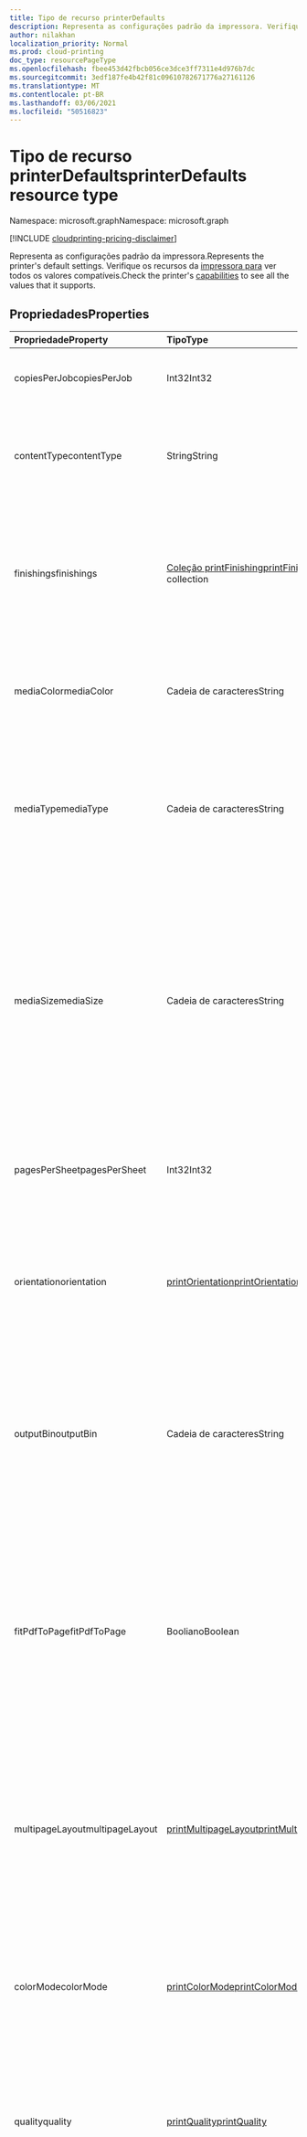```yaml
---
title: Tipo de recurso printerDefaults
description: Representa as configurações padrão da impressora. Verifique os recursos da impressora para ver todos os valores compatíveis.
author: nilakhan
localization_priority: Normal
ms.prod: cloud-printing
doc_type: resourcePageType
ms.openlocfilehash: fbee453d42fbcb056ce3dce3ff7311e4d976b7dc
ms.sourcegitcommit: 3edf187fe4b42f81c09610782671776a27161126
ms.translationtype: MT
ms.contentlocale: pt-BR
ms.lasthandoff: 03/06/2021
ms.locfileid: "50516823"
---
```

# <a name="printerdefaults-resource-type"></a><span data-ttu-id="84e6e-104">Tipo de recurso printerDefaults</span><span class="sxs-lookup"><span data-stu-id="84e6e-104">printerDefaults resource type</span></span>

<span data-ttu-id="84e6e-105">Namespace: microsoft.graph</span><span class="sxs-lookup"><span data-stu-id="84e6e-105">Namespace: microsoft.graph</span></span>

[!INCLUDE [cloudprinting-pricing-disclaimer](../../includes/cloudprinting-pricing-disclaimer.md)]

<span data-ttu-id="84e6e-106">Representa as configurações padrão da impressora.</span><span class="sxs-lookup"><span data-stu-id="84e6e-106">Represents the printer's default settings.</span></span> <span data-ttu-id="84e6e-107">Verifique os recursos da [impressora para](printercapabilities.md) ver todos os valores compatíveis.</span><span class="sxs-lookup"><span data-stu-id="84e6e-107">Check the printer's [capabilities](printercapabilities.md) to see all the values that it supports.</span></span>

## <a name="properties"></a><span data-ttu-id="84e6e-108">Propriedades</span><span class="sxs-lookup"><span data-stu-id="84e6e-108">Properties</span></span>
|<span data-ttu-id="84e6e-109">Propriedade</span><span class="sxs-lookup"><span data-stu-id="84e6e-109">Property</span></span>|<span data-ttu-id="84e6e-110">Tipo</span><span class="sxs-lookup"><span data-stu-id="84e6e-110">Type</span></span>|<span data-ttu-id="84e6e-111">Descrição</span><span class="sxs-lookup"><span data-stu-id="84e6e-111">Description</span></span>|
|:---|:---|:---|
|<span data-ttu-id="84e6e-112">copiesPerJob</span><span class="sxs-lookup"><span data-stu-id="84e6e-112">copiesPerJob</span></span>|<span data-ttu-id="84e6e-113">Int32</span><span class="sxs-lookup"><span data-stu-id="84e6e-113">Int32</span></span>|<span data-ttu-id="84e6e-114">O número padrão de cópias impressas por trabalho.</span><span class="sxs-lookup"><span data-stu-id="84e6e-114">The default number of copies printed per job.</span></span>|
|<span data-ttu-id="84e6e-115">contentType</span><span class="sxs-lookup"><span data-stu-id="84e6e-115">contentType</span></span>|<span data-ttu-id="84e6e-116">String</span><span class="sxs-lookup"><span data-stu-id="84e6e-116">String</span></span>|<span data-ttu-id="84e6e-117">O tipo de conteúdo padrão (MIME) a ser usado ao processar documentos.</span><span class="sxs-lookup"><span data-stu-id="84e6e-117">The default content (MIME) type to use when processing documents.</span></span>|
|<span data-ttu-id="84e6e-118">finishings</span><span class="sxs-lookup"><span data-stu-id="84e6e-118">finishings</span></span>|<span data-ttu-id="84e6e-119">[Coleção printFinishing](enums.md#printfinishing-values)</span><span class="sxs-lookup"><span data-stu-id="84e6e-119">[printFinishing](enums.md#printfinishing-values) collection</span></span>|<span data-ttu-id="84e6e-120">O conjunto padrão de acabamentos a ser aplicado a trabalhos de impressão.</span><span class="sxs-lookup"><span data-stu-id="84e6e-120">The default set of finishings to apply to print jobs.</span></span> <span data-ttu-id="84e6e-121">Os valores válidos são descritos na tabela a seguir.</span><span class="sxs-lookup"><span data-stu-id="84e6e-121">Valid values are described in the following table.</span></span>|
|<span data-ttu-id="84e6e-122">mediaColor</span><span class="sxs-lookup"><span data-stu-id="84e6e-122">mediaColor</span></span>|<span data-ttu-id="84e6e-123">Cadeia de caracteres</span><span class="sxs-lookup"><span data-stu-id="84e6e-123">String</span></span>|<span data-ttu-id="84e6e-124">A cor padrão da mídia (como papel) para imprimir o documento.</span><span class="sxs-lookup"><span data-stu-id="84e6e-124">The default media (such as paper) color to print the document on.</span></span>
|<span data-ttu-id="84e6e-125">mediaType</span><span class="sxs-lookup"><span data-stu-id="84e6e-125">mediaType</span></span>|<span data-ttu-id="84e6e-126">Cadeia de caracteres</span><span class="sxs-lookup"><span data-stu-id="84e6e-126">String</span></span>|<span data-ttu-id="84e6e-127">O tipo de mídia padrão (como papel) para imprimir o documento.</span><span class="sxs-lookup"><span data-stu-id="84e6e-127">The default media (such as paper) type to print the document on.</span></span> <span data-ttu-id="84e6e-128">Os valores válidos são descritos na tabela a seguir.</span><span class="sxs-lookup"><span data-stu-id="84e6e-128">Valid values are described in the following table.</span></span>|
|<span data-ttu-id="84e6e-129">mediaSize</span><span class="sxs-lookup"><span data-stu-id="84e6e-129">mediaSize</span></span>|<span data-ttu-id="84e6e-130">Cadeia de caracteres</span><span class="sxs-lookup"><span data-stu-id="84e6e-130">String</span></span>|<span data-ttu-id="84e6e-131">O tamanho de mídia padrão a ser usado.</span><span class="sxs-lookup"><span data-stu-id="84e6e-131">The default media size to use.</span></span> <span data-ttu-id="84e6e-132">Oferece suporte a nomes de tamanho padrão para tamanhos de mídia ISO e ANSI, juntamente com todos os tamanhos personalizados suportados pela impressora associada.</span><span class="sxs-lookup"><span data-stu-id="84e6e-132">Supports standard size names for ISO and ANSI media sizes, along with any custom sizes supported by the associated printer.</span></span>
|<span data-ttu-id="84e6e-133">pagesPerSheet</span><span class="sxs-lookup"><span data-stu-id="84e6e-133">pagesPerSheet</span></span>|<span data-ttu-id="84e6e-134">Int32</span><span class="sxs-lookup"><span data-stu-id="84e6e-134">Int32</span></span>|<span data-ttu-id="84e6e-135">O número padrão de páginas de documento a ser impressa em cada planilha.</span><span class="sxs-lookup"><span data-stu-id="84e6e-135">The default number of document pages to print on each sheet.</span></span>
|<span data-ttu-id="84e6e-136">orientation</span><span class="sxs-lookup"><span data-stu-id="84e6e-136">orientation</span></span>|[<span data-ttu-id="84e6e-137">printOrientation</span><span class="sxs-lookup"><span data-stu-id="84e6e-137">printOrientation</span></span>](enums.md#printorientation-values)|<span data-ttu-id="84e6e-138">A orientação padrão a ser usada ao imprimir o documento.</span><span class="sxs-lookup"><span data-stu-id="84e6e-138">The default orientation to use when printing the document.</span></span> <span data-ttu-id="84e6e-139">Os valores válidos são descritos na tabela a seguir.</span><span class="sxs-lookup"><span data-stu-id="84e6e-139">Valid values are described in the following table.</span></span>|
|<span data-ttu-id="84e6e-140">outputBin</span><span class="sxs-lookup"><span data-stu-id="84e6e-140">outputBin</span></span>|<span data-ttu-id="84e6e-141">Cadeia de caracteres</span><span class="sxs-lookup"><span data-stu-id="84e6e-141">String</span></span>|<span data-ttu-id="84e6e-142">A lixeira de saída padrão para colocar as impressões concluídas.</span><span class="sxs-lookup"><span data-stu-id="84e6e-142">The default output bin to place completed prints into.</span></span> <span data-ttu-id="84e6e-143">Consulte os recursos da [impressora para](printercapabilities.md) uma lista de caixas de saída com suporte.</span><span class="sxs-lookup"><span data-stu-id="84e6e-143">See the printer's [capabilities](printercapabilities.md) for a list of supported output bins.</span></span>|
|<span data-ttu-id="84e6e-144">fitPdfToPage</span><span class="sxs-lookup"><span data-stu-id="84e6e-144">fitPdfToPage</span></span>|<span data-ttu-id="84e6e-145">Booliano</span><span class="sxs-lookup"><span data-stu-id="84e6e-145">Boolean</span></span>|<span data-ttu-id="84e6e-146">A configuração padrão fitPdfToPage.</span><span class="sxs-lookup"><span data-stu-id="84e6e-146">The default fitPdfToPage setting.</span></span> <span data-ttu-id="84e6e-147">True para ajustar cada página de um documento PDF a uma folha física de mídia; false para permitir que a impressora decida como definir impressões.</span><span class="sxs-lookup"><span data-stu-id="84e6e-147">True to fit each page of a PDF document to a physical sheet of media; false to let the printer decide how to lay out impressions.</span></span>|
|<span data-ttu-id="84e6e-148">multipageLayout</span><span class="sxs-lookup"><span data-stu-id="84e6e-148">multipageLayout</span></span>|[<span data-ttu-id="84e6e-149">printMultipageLayout</span><span class="sxs-lookup"><span data-stu-id="84e6e-149">printMultipageLayout</span></span>](enums.md#printmultipagelayout-values)|<span data-ttu-id="84e6e-150">A direção padrão para colocar as páginas quando várias páginas estão sendo impressas por planilha.</span><span class="sxs-lookup"><span data-stu-id="84e6e-150">The default direction to lay out pages when multiple pages are being printed per sheet.</span></span> <span data-ttu-id="84e6e-151">Os valores válidos são descritos na tabela a seguir.</span><span class="sxs-lookup"><span data-stu-id="84e6e-151">Valid values are described in the following table.</span></span>|
|<span data-ttu-id="84e6e-152">colorMode</span><span class="sxs-lookup"><span data-stu-id="84e6e-152">colorMode</span></span>|[<span data-ttu-id="84e6e-153">printColorMode</span><span class="sxs-lookup"><span data-stu-id="84e6e-153">printColorMode</span></span>](enums.md#printcolormode-values)|<span data-ttu-id="84e6e-154">O modo de cor padrão a ser usado ao imprimir o documento.</span><span class="sxs-lookup"><span data-stu-id="84e6e-154">The default color mode to use when printing the document.</span></span> <span data-ttu-id="84e6e-155">Os valores válidos são descritos na tabela a seguir.</span><span class="sxs-lookup"><span data-stu-id="84e6e-155">Valid values are described in the following table.</span></span>|
|<span data-ttu-id="84e6e-156">quality</span><span class="sxs-lookup"><span data-stu-id="84e6e-156">quality</span></span>|[<span data-ttu-id="84e6e-157">printQuality</span><span class="sxs-lookup"><span data-stu-id="84e6e-157">printQuality</span></span>](enums.md#printquality-values)|<span data-ttu-id="84e6e-158">A qualidade padrão a ser usada ao imprimir o documento.</span><span class="sxs-lookup"><span data-stu-id="84e6e-158">The default quality to use when printing the document.</span></span> <span data-ttu-id="84e6e-159">Os valores válidos são descritos na tabela a seguir.</span><span class="sxs-lookup"><span data-stu-id="84e6e-159">Valid values are described in the following table.</span></span>|
|<span data-ttu-id="84e6e-160">duplexMode</span><span class="sxs-lookup"><span data-stu-id="84e6e-160">duplexMode</span></span>|[<span data-ttu-id="84e6e-161">printDuplexMode</span><span class="sxs-lookup"><span data-stu-id="84e6e-161">printDuplexMode</span></span>](enums.md#printduplexmode-values)|<span data-ttu-id="84e6e-162">A configuração duplex padrão (com duas laterais) a ser usada ao imprimir um documento.</span><span class="sxs-lookup"><span data-stu-id="84e6e-162">The default duplex (double-sided) configuration to use when printing a document.</span></span> <span data-ttu-id="84e6e-163">Os valores válidos são descritos na tabela a seguir.</span><span class="sxs-lookup"><span data-stu-id="84e6e-163">Valid values are described in the following table.</span></span>|
|<span data-ttu-id="84e6e-164">dpi</span><span class="sxs-lookup"><span data-stu-id="84e6e-164">dpi</span></span>|<span data-ttu-id="84e6e-165">Int32</span><span class="sxs-lookup"><span data-stu-id="84e6e-165">Int32</span></span>|<span data-ttu-id="84e6e-166">A resolução padrão no DPI a ser usada ao imprimir o trabalho.</span><span class="sxs-lookup"><span data-stu-id="84e6e-166">The default resolution in DPI to use when printing the job.</span></span>|
|<span data-ttu-id="84e6e-167">scaling</span><span class="sxs-lookup"><span data-stu-id="84e6e-167">scaling</span></span>|[<span data-ttu-id="84e6e-168">printScaling</span><span class="sxs-lookup"><span data-stu-id="84e6e-168">printScaling</span></span>](enums.md#printscaling-values)|<span data-ttu-id="84e6e-169">Especifica como a impressora dimensiona os dados do documento para se ajustar à mídia solicitada.</span><span class="sxs-lookup"><span data-stu-id="84e6e-169">Specifies how the printer scales the document data to fit the requested media.</span></span> <span data-ttu-id="84e6e-170">Os valores válidos são descritos na tabela a seguir.</span><span class="sxs-lookup"><span data-stu-id="84e6e-170">Valid values are described in the following table.</span></span>|

## <a name="relationships"></a><span data-ttu-id="84e6e-171">Relações</span><span class="sxs-lookup"><span data-stu-id="84e6e-171">Relationships</span></span>
<span data-ttu-id="84e6e-172">Nenhum</span><span class="sxs-lookup"><span data-stu-id="84e6e-172">None.</span></span>

## <a name="json-representation"></a><span data-ttu-id="84e6e-173">Representação JSON</span><span class="sxs-lookup"><span data-stu-id="84e6e-173">JSON representation</span></span>
<span data-ttu-id="84e6e-174">Veja a seguir uma representação JSON do recurso.</span><span class="sxs-lookup"><span data-stu-id="84e6e-174">The following is a JSON representation of the resource.</span></span>
<!-- {
  "blockType": "resource",
  "@odata.type": "microsoft.graph.printerDefaults"
}
-->
``` json
{
  "@odata.type": "#microsoft.graph.printerDefaults",
  "copiesPerJob": "Integer",
  "contentType": "String",
  "finishings": [
    "String"
  ],
  "mediaColor": "String",
  "mediaType": "String",
  "mediaSize": "String",
  "pagesPerSheet": "Integer",
  "orientation": "String",
  "outputBin": "String",
  "inputBin": "String",
  "fitPdfToPage": "Boolean",
  "multipageLayout": "String",
  "colorMode": "String",
  "quality": "String",
  "duplexMode": "String",
  "dpi": "Integer",
  "scaling": "String"
}
```

